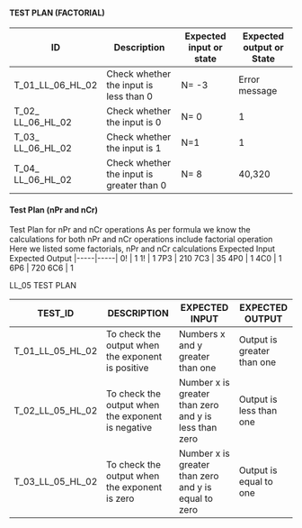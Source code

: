 #### TEST PLAN (FACTORIAL)
| ID |Description | Expected input or state | Expected output or State |
| ------ | ------ | ------ | ------ |
|T_01_LL_06_HL_02 |Check whether the input is less than 0 |N= -3 |Error message 
|T_02_ LL_06_HL_02 |Check whether the input is 0| N= 0 |1 
|T_03_ LL_06_HL_02 |Check whether the input is 1 |N=1 |1 
|T_04_ LL_06_HL_02 |Check whether the input is greater than 0| N= 8 |40,320
#### Test Plan (nPr and nCr)
Test Plan for nPr and nCr operations As per formula we know the calculations for both nPr and nCr operations include factorial operation Here we listed some factorials, nPr and nCr calculations
Expected Input   Expected Output
|-----|-----|
   0!          |      1
   1!          |      1
  7P3          |     210
  7C3          |     35
  4P0          |      1
  4C0          |      1
  6P6          |     720
  6C6          |      1
  
  
  
  
  LL_05 TEST PLAN 

| TEST\_ID | DESCRIPTION | EXPECTED INPUT | EXPECTED OUTPUT |
| --- | --- | --- | --- |
| T\_01\_LL\_05\_HL\_02 | To check the output when the exponent is positive | Numbers x and y greater than one | Output is greater than one |
| T\_02\_LL\_05\_HL\_02 | To check the output when the exponent is negative | Number x is greater than zero and y is less than zero | Output is less than one |
| T\_03\_LL\_05\_HL\_02 | To check the output when the exponent is zero | Number x is greater than zero and y is equal to zero | Output is equal to one |


